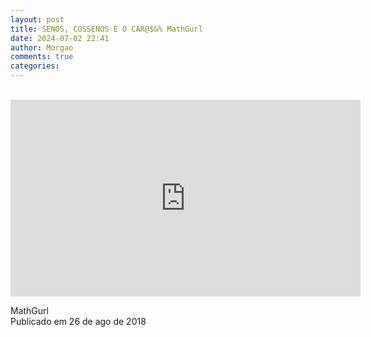 ```yaml
---
layout: post
title: SENOS, COSSENOS E O CAR@$&% MathGurl
date: 2024-07-02 22:41
author: Morgao
comments: true
categories: 
---
```

<br />
<iframe allow="accelerometer; autoplay; encrypted-media; gyroscope; picture-in-picture" allowfullscreen="" frameborder="0" height="315" src="https://www.youtube.com/embed/88qedtJjZq4" width="560"></iframe>

MathGurl<br />
Publicado em 26 de ago de 2018
